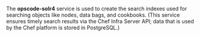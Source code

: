 The **opscode-solr4** service is used to create the search indexes used
for searching objects like nodes, data bags, and cookbooks. (This
service ensures timely search results via the Chef Infra Server API;
data that is used by the Chef platform is stored in PostgreSQL.)
